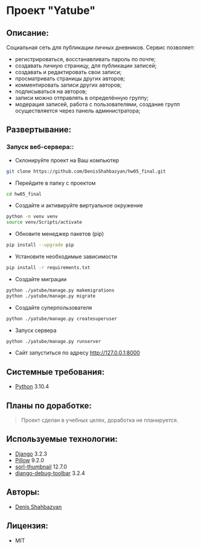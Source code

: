 # Проект "Yatube"

## Описание:
Cоциальная сеть для публикации личных дневников.
Сервис позволяет:
-   регистрироваться, восстанавливать пароль по почте;
-   создавать личную страницу, для публикации записей;
-   создавать и редактировать свои записи;
-   просматривать страницы других авторов;
-   комментировать записи других авторов;
-   подписываться на авторов;
-   записи можно отправлять в определённую группу;
-   модерация записей, работа с пользователями, создание групп осуществляется через панель администратора;

## Развертывание:
### Запуск веб-сервера::
- Склонируйте проект на Ваш компьютер 
```sh 
git clone https://github.com/DenisShahbazyan/hw05_final.git
``` 
- Перейдите в папку с проектом 
```sh 
cd hw05_final
``` 
- Создайте и активируйте виртуальное окружение 
```sh 
python -m venv venv 
source venv/Scripts/activate 
``` 
- Обновите менеджер пакетов (pip) 
```sh 
pip install --upgrade pip 
``` 
- Установите необходимые зависимости 
```sh 
pip install -r requirements.txt
``` 
- Создайте миграции
```sh
python ./yatube/manage.py makemigrations
python ./yatube/manage.py migrate
```
- Создайте суперпользователя 
```sh
python ./yatube/manage.py createsuperuser
```
- Запуск сервера
```sh
python ./yatube/manage.py runserver
```
- Сайт запуститься по адресу http://127.0.0.1:8000

## Системные требования:
- [Python](https://www.python.org/) 3.10.4

## Планы по доработке:
>Проект сделан в учебных целях, доработка не планируется.

## Используемые технологии:
- [Django](https://www.djangoproject.com/) 3.2.3
- [Pillow](https://pillow.readthedocs.io/en/stable/) 9.2.0
- [sorl-thumbnail](https://pypi.org/project/sorl-thumbnail/) 12.7.0
- [django-debug-toolbar](https://django-debug-toolbar.readthedocs.io/en/latest/) 3.2.4

## Авторы:
- [Denis Shahbazyan](https://github.com/DenisShahbazyan)

## Лицензия:
- MIT